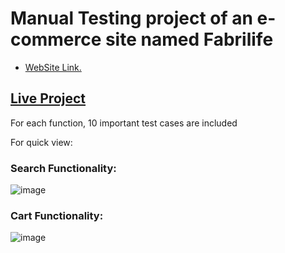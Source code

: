 # Manual Testing project of an e-commerce site named Fabrilife
- [WebSite Link.](https://fabrilife.com/)

## [Live Project](https://docs.google.com/spreadsheets/d/1bwXzBFSnQK7t_pc7xJfi2VeNg6VeFj0q/edit?usp=sharing&ouid=116881285861027784952&rtpof=true&sd=true)
For each function, 10 important test cases are included 

For quick view: 
### Search Functionality: 
![image](https://github.com/mmahabubalam/fabrilife-manual-testing/assets/149142080/95e68de7-a4a0-4c54-8d8c-1749c6d923cd)
### Cart Functionality: 
![image](https://github.com/mmahabubalam/fabrilife-manual-testing/assets/149142080/6db118cd-e6fd-4464-9d67-fcbf0453e8ac)
